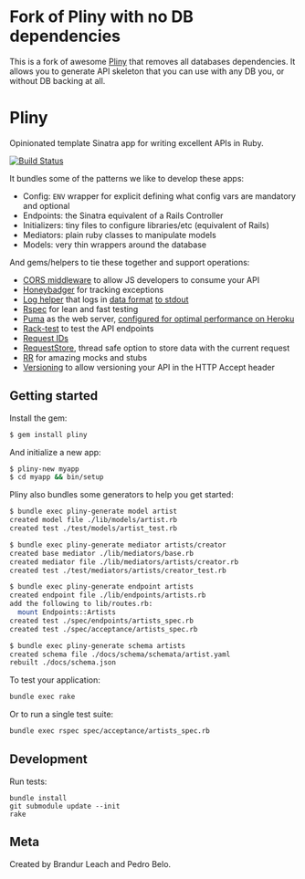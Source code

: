 # Fork of Pliny with no DB dependencies

This is a fork of awesome [Pliny](https://github.com/interagent/pliny) that
removes all databases dependencies. It allows you to generate API skeleton
that you can use with any DB you, or without DB backing at all.

# Pliny

Opinionated template Sinatra app for writing excellent APIs in Ruby.

[![Build Status](https://travis-ci.org/interagent/pliny.svg?branch=master)](https://travis-ci.org/interagent/pliny)

It bundles some of the patterns we like to develop these apps:

- Config: `ENV` wrapper for explicit defining what config vars are mandatory and optional
- Endpoints: the Sinatra equivalent of a Rails Controller
- Initializers: tiny files to configure libraries/etc (equivalent of Rails)
- Mediators: plain ruby classes to manipulate models
- Models: very thin wrappers around the database

And gems/helpers to tie these together and support operations:

- [CORS middleware](lib/pliny/middleware/cors.rb) to allow JS developers to consume your API
- [Honeybadger](https://www.honeybadger.io/) for tracking exceptions
- [Log helper](test/log_test.rb) that logs in [data format](https://www.youtube.com/watch?v=rpmc-wHFUBs) [to stdout](https://adam.heroku.com/past/2011/4/1/logs_are_streams_not_files)
- [Rspec](https://github.com/rspec/rspec) for lean and fast testing
- [Puma](http://puma.io/) as the web server, [configured for optimal performance on Heroku](config/puma.rb)
- [Rack-test](https://github.com/brynary/rack-test) to test the API endpoints
- [Request IDs](lib/pliny/middleware/request_id.rb)
- [RequestStore](http://brandur.org/antipatterns), thread safe option to store data with the current request
- [RR](https://github.com/rr/rr/blob/master/doc/03_api_overview.md) for amazing mocks and stubs
- [Versioning](lib/pliny/middleware/versioning.rb) to allow versioning your API in the HTTP Accept header

## Getting started

Install the gem:

```bash
$ gem install pliny
```

And initialize a new app:

```bash
$ pliny-new myapp
$ cd myapp && bin/setup
```

Pliny also bundles some generators to help you get started:

```bash
$ bundle exec pliny-generate model artist
created model file ./lib/models/artist.rb
created test ./test/models/artist_test.rb

$ bundle exec pliny-generate mediator artists/creator
created base mediator ./lib/mediators/base.rb
created mediator file ./lib/mediators/artists/creator.rb
created test ./test/mediators/artists/creator_test.rb

$ bundle exec pliny-generate endpoint artists
created endpoint file ./lib/endpoints/artists.rb
add the following to lib/routes.rb:
  mount Endpoints::Artists
created test ./spec/endpoints/artists_spec.rb
created test ./spec/acceptance/artists_spec.rb

$ bundle exec pliny-generate schema artists
created schema file ./docs/schema/schemata/artist.yaml
rebuilt ./docs/schema.json
```

To test your application:

```bash
bundle exec rake
```

Or to run a single test suite:

```bash
bundle exec rspec spec/acceptance/artists_spec.rb
```

## Development

Run tests:

```
bundle install
git submodule update --init
rake
```

## Meta

Created by Brandur Leach and Pedro Belo.
